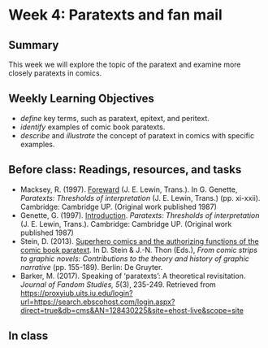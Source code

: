 # Week 4: Paratexts and fan mail

## Summary
This week we will explore the topic of the paratext and examine more closely paratexts in comics.

## Weekly Learning Objectives
- *define* key terms, such as paratext, epitext, and peritext.
- *identify* examples of comic book paratexts.
- *describe* and *illustrate* the concept of paratext in comics with specific examples.

## Before class: Readings, resources, and tasks
-  Macksey, R. (1997). [Foreward](https://iu.instructure.com/files/149239421/download?download_frd=1) (J. E. Lewin, Trans.). In G. Genette, *Paratexts: Thresholds of interpretation* (J. E. Lewin, Trans.) (pp. xi-xxii). Cambridge: Cambridge UP. (Original work published 1987)
- Genette, G. (1997). [Introduction](https://iu.instructure.com/files/149239421/download?download_frd=1). *Paratexts: Thresholds of interpretation* (J. E. Lewin, Trans.). Cambridge: Cambridge UP. (Original work published 1987)
- Stein, D. (2013). [Superhero comics and the authorizing functions of the comic book paratext](https://iu.instructure.com/files/149239422/download?download_frd=1). In D. Stein & J.-N. Thon (Eds.), *From comic strips to graphic novels: Contributions to the theory and history of graphic narrative* (pp. 155-189). Berlin: De Gruyter.
- Barker, M. (2017). Speaking of ‘paratexts’: A theoretical revisitation. *Journal of Fandom Studies, 5*(3), 235-249. Retrieved from <https://proxyiub.uits.iu.edu/login?url=https://search.ebscohost.com/login.aspx?direct=true&db=cms&AN=128430225&site=ehost-live&scope=site>

## In class